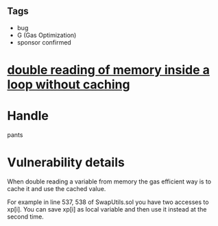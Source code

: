 ## Tags

- bug
- G (Gas Optimization)
- sponsor confirmed

# [double reading of memory inside a loop without caching](https://github.com/code-423n4/2021-11-bootfinance-findings/issues/13) 

# Handle

pants


# Vulnerability details

When double reading a variable from memory the gas efficient way is to cache it and use the cached value. 

For example in line 537, 538 of SwapUtils.sol you have two accesses to xp[i]. You can save xp[i] as local variable and then use it instead at the second time.

